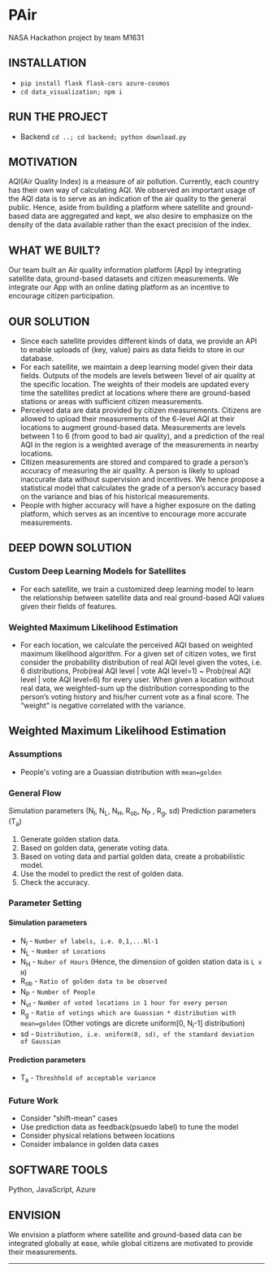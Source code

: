 # PAir
NASA Hackathon project by team M1631

## INSTALLATION
- `pip install flask flask-cors azure-cosmos`
- `cd data_visualization; npm i`

## RUN THE PROJECT
- Backend
`cd ..; cd backend; python download.py`

## MOTIVATION

AQI(Air Quality Index) is a measure of air pollution. Currently, each country has their own way of calculating AQI. We observed an important usage of the AQI data is to serve as an indication of the air quality to the general public. Hence, aside from building a platform where satellite and ground-based data are aggregated and kept, we also desire to emphasize on the density of the data available rather than the exact precision of the index.

## WHAT WE BUILT?

Our team built an Air quality information platform (App) by integrating satellite data, ground-based datasets and citizen measurements. We integrate our App with an online dating platform as an incentive to encourage citizen participation. 

## OUR SOLUTION
- Since each satellite provides different kinds of data, we provide an API to enable uploads of {key, value} pairs as data fields to store in our database.
- For each satellite, we maintain a deep learning model given their data fields. Outputs of the models are levels between 1level of air quality at the specific location. The weights of their models are updated every time the satellites predict at locations where there are ground-based stations or areas with sufficient citizen measurements.
- Perceived data are data provided by citizen measurements. Citizens are allowed to upload their measurements of the 6-level AQI at their locations to augment ground-based data. Measurements are levels between 1 to 6 (from good to bad air quality), and a prediction of the real AQI in the region is a weighted average of the measurements in nearby locations.
- Citizen measurements are stored and compared to grade a person’s accuracy of measuring the air quality. A person is likely to upload inaccurate data without supervision and incentives. We hence propose a statistical model that calculates the grade of a person’s accuracy based on the variance and bias of his historical measurements. 
- People with higher accuracy will have a higher exposure on the dating platform, which serves as an incentive to encourage more accurate measurements.

## DEEP DOWN SOLUTION

### Custom Deep Learning Models for Satellites
- For each satellite, we train a customized deep learning model to learn the relationship between satellite data and real ground-based AQI values given their fields of features. 

### Weighted Maximum Likelihood Estimation
- For each location, we calculate the perceived AQI based on weighted maximum likelihood algorithm. For a given set of citizen votes, we first consider the probability distribution of real AQI level given the votes, i.e. 6 distributions, Prob(real AQI level | vote AQI level=1) ~ Prob(real AQI level | vote AQI level=6) for every user. When given a location without real data, we weighted-sum up the distribution corresponding to the person’s voting history and his/her current vote as a final score. The “weight” is negative correlated with the variance.  

## Weighted Maximum Likelihood Estimation

### Assumptions

* People's voting are a Guassian distribution with `mean=golden`


### General Flow

Simulation parameters (N<sub>*l*</sub>, N<sub>L</sub>, N<sub>H</sub>, R<sub>ob</sub>, N<sub>P</sub> , R<sub>g</sub>, sd)
Prediction parameters (T<sub>a</sub>)
1. Generate golden station data.
2. Based on golden data, generate voting data.
3. Based on voting data and partial golden data, create a probabilistic model.
4. Use the model to predict the rest of golden data.
5. Check the accuracy.

### Parameter Setting

#### Simulation parameters
* N<sub>*l*</sub> - `Number of labels, i.e. 0,1,...Nl-1`
* N<sub>L</sub> - `Number of Locations`
* N<sub>H</sub> - `Nuber of Hours`
  (Hence, the dimension of golden station data is `L x H`)
* R<sub>ob</sub> - `Ratio of golden data to be observed`
* N<sub>P</sub> - `Number of People`
* N<sub>vl</sub> - `Number of voted locations in 1 hour for every person`
* R<sub>g</sub> - `Ratio of votings which are Guassian * distribution with mean=golden`
  (Other votings are dicrete uniform[0, N<sub>*l*</sub>-1] distribution)
* sd - `Distribution, i.e. uniform(0, sd), of the standard deviation of Gaussian`
  
#### Prediction parameters
* T<sub>a</sub> - `Threshhold of acceptable variance`

### Future Work
* Consider "shift-mean" cases
* Use prediction data as feedback(psuedo label) to tune the model
* Consider physical relations between locations
* Consider imbalance in golden data cases

## SOFTWARE TOOLS
Python, JavaScript, Azure

## ENVISION
We envision a platform where satellite and ground-based data can be integrated globally at ease, while global citizens are motivated to provide their measurements.


---
